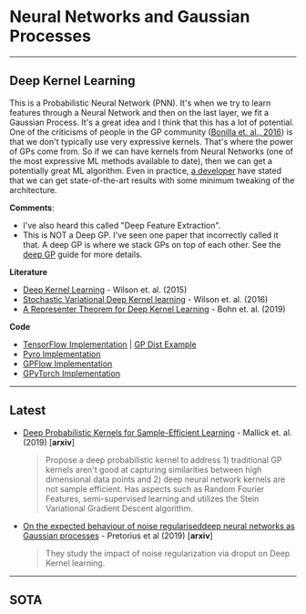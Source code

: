 # Neural Networks and Gaussian Processes


---
## Deep Kernel Learning

This is a Probabilistic Neural Network (PNN). It's when we try to learn features through a Neural Network and then on the last layer, we fit a Gaussian Process. It's a great idea and I think that this has a lot of potential. One of the criticisms of people in the GP community ([Bonilla et. al., 2016](https://arxiv.org/abs/1610.05392)) is that we don't typically use very expressive kernels. That's where the power of GPs come from. So if we can have kernels from Neural Networks (one of the most expressive ML methods available to date), then we can get a potentially great ML algorithm. Even in practice, [a developer](https://fehiepsi.github.io/blog/deep-gaussian-process/) have stated that we can get state-of-the-art results with some minimum tweaking of the architecture.

**Comments**: 
* I've also heard this called "Deep Feature Extraction".
* This is NOT a Deep GP. I've seen one paper that incorrectly called it that. A deep GP is where we stack GPs on top of each other. See the [deep GP](deep_gps.md) guide for more details.


**Literature**

* [Deep Kernel Learning](https://arxiv.org/abs/1511.02222) - Wilson et. al. (2015)
* [Stochastic Variational Deep Kernel learning](https://papers.nips.cc/paper/6426-stochastic-variational-deep-kernel-learning) - Wilson et. al. (2016)
* [A Representer Theorem for Deep Kernel Learning](http://jmlr.org/papers/volume20/17-621/17-621.pdf) - Bohn et. al. (2019)


**Code**

* [TensorFlow Implementation](https://github.com/tensorflow/probability/blob/master/tensorflow_probability/examples/jupyter_notebooks/Probabilistic_Layers_Regression.ipynb) | [GP Dist Example](https://www.tensorflow.org/probability/api_docs/python/tfp/distributions/VariationalGaussianProcess)
* [Pyro Implementation](https://pyro.ai/examples/dkl.html)
* [GPFlow Implementation](https://nbviewer.jupyter.org/github/GPflow/GPflow/blob/develop-2.0/doc/source/notebooks/tailor/gp_nn.ipynb)
* [GPyTorch Implementation](https://gpytorch.readthedocs.io/en/latest/examples/05_Scalable_GP_Regression_Multidimensional/KISSGP_Deep_Kernel_Regression_CUDA.html)



---
## Latest

* [Deep Probabilistic Kernels for Sample-Efficient Learning](https://paperswithcode.com/paper/deep-probabilistic-kernels-for-sample) - Mallick et. al. (2019) [**arxiv**]
  > Propose a deep probabilistic kernel to address 1) traditional GP kernels aren't good at capturing similarities between high dimensional data points and 2) deep neural network kernels are not sample efficient. Has aspects such as Random Fourier Features, semi-supervised learning and utilizes the Stein Variational Gradient Descent algorithm.
* [On the expected behaviour of noise regulariseddeep neural networks as Gaussian processes](https://paperswithcode.com/paper/on-the-expected-behaviour-of-noise) - Pretorius et al (2019) [**arxiv**]
  > They study the impact of noise regularization via droput on Deep Kernel learning.

---
## SOTA